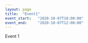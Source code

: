 ```yaml
---
layout: page
title:  "Event1"
event_start:   "2020-10-07T10:00:00"
event_end:     "2020-10-07T12:00:00"
---
```


Event 1
